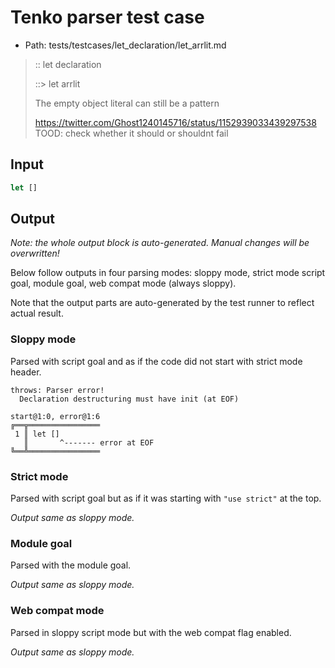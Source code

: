 # Tenko parser test case

- Path: tests/testcases/let_declaration/let_arrlit.md

> :: let declaration
>
> ::> let arrlit
>
> The empty object literal can still be a pattern
>
> https://twitter.com/Ghost1240145716/status/1152939033439297538
> TOOD: check whether it should or shouldnt fail

## Input

`````js
let []
`````

## Output

_Note: the whole output block is auto-generated. Manual changes will be overwritten!_

Below follow outputs in four parsing modes: sloppy mode, strict mode script goal, module goal, web compat mode (always sloppy).

Note that the output parts are auto-generated by the test runner to reflect actual result.

### Sloppy mode

Parsed with script goal and as if the code did not start with strict mode header.

`````
throws: Parser error!
  Declaration destructuring must have init (at EOF)

start@1:0, error@1:6
╔══╦════════════════
 1 ║ let []
   ║       ^------- error at EOF
╚══╩════════════════

`````

### Strict mode

Parsed with script goal but as if it was starting with `"use strict"` at the top.

_Output same as sloppy mode._

### Module goal

Parsed with the module goal.

_Output same as sloppy mode._

### Web compat mode

Parsed in sloppy script mode but with the web compat flag enabled.

_Output same as sloppy mode._
